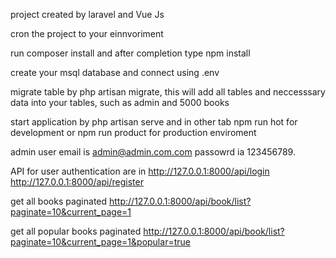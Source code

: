project created by laravel and Vue Js 

cron the project to your einnvoriment

run composer install and after completion type npm install

create your msql database and connect using .env

migrate table by php artisan migrate, this will add all tables and neccesssary data into your tables, such as admin and 5000 books

start application by php artisan serve and in other tab npm run hot for development or npm run product for production enviroment

admin user email is admin@admin.com.com passowrd ia 123456789.

API for user authentication are in http://127.0.0.1:8000/api/login  http://127.0.0.1:8000/api/register

get all books paginated http://127.0.0.1:8000/api/book/list?paginate=10&current_page=1

get all popular books paginated http://127.0.0.1:8000/api/book/list?paginate=10&current_page=1&popular=true
